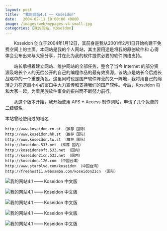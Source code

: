 ```yaml
---
layout: post
title:  "我的网站4.1 —— Koseidon"
date:   2004-02-11 10:00:00 +0800
image: /images/web/mypages-v4-small.jpg
categories: [我的网站, Koseidon]
---
```


　　Koseidon 创立于2004年1月12日，其前身是我从2001年2月1日开始构建干免费空间上的主页。本网站是我的个人网站，其主要用途是将我的原创软件和 心得体会公布出来与大家分享，并在此为我的软件提供必要的软件网络支持。

　　站长承相着建立网站、维护网站的全部任务，整合了当今 Internet 的部分资源及站长个人的无偿公开的自己的编程作品的最有效资源，该站点是站长今后成长战略中的一个重要角色。这里同时也是国产软件阵营的又一阵地，我将用自己的绵薄之力在这扇小小的窗口中大力宣传和支持我们的国产软件。今后，Koseidon 将和大家一起，为着民族软件事业的振兴而不断努力前行。

　　从这个版本开始，我开始使用 APS + Access 制作网站，申请了几个免费的二级域名。

本站曾经使用过的域名

    http://www.koseidon.cn.st （推荐 国际）
    http://www.koseidon.hk.st （推荐 国际）
    http://www.koseidon.tw.st （推荐 国际）
    http://koseidon.533.net （推荐 国内）
    http://koseidonsoft.533.net （国内）
    http://koseidon21cn.533.net （国内）
    http://koseidon.126.com （中国台湾）
    http://www.starblvd.com/koseidon （中国台湾）
    http://freehost11.websamba.com/koseidon21cn （国际）


![我的网站4.1 —— Koseidon 中文版]({{site.baseurl}}/images/web/我的网站4.1-Koseidon中文版.png)

![我的网站4.1 —— Koseidon 中文版]({{site.baseurl}}/images/web/我的网站4.1-Koseidon中文版2.png)

![我的网站4.1 —— Koseidon 中文版]({{site.baseurl}}/images/web/我的网站4.1-Koseidon中文版3.png)

![我的网站4.1 —— Koseidon 中文版]({{site.baseurl}}/images/web/我的网站4.1-Koseidon中文版4.png)

![我的网站4.1 —— Koseidon 中文版]({{site.baseurl}}/images/web/我的网站4.1-Koseidon中文版5.png)

